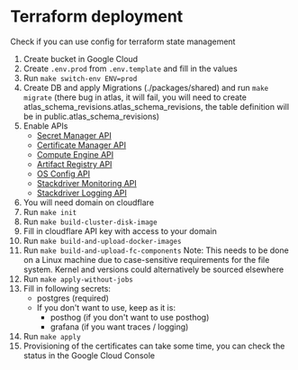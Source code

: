# Terraform deployment

Check if you can use config for terraform state management

1. Create bucket in Google Cloud
2. Create `.env.prod` from `.env.template` and fill in the values
3. Run `make switch-env ENV=prod`
4. Create DB and apply Migrations (./packages/shared) and run `make migrate` (there bug in atlas, it will fail, you will need to create atlas_schema_revisions.atlas_schema_revisions, the table definition will be in public.atlas_schema_revisions)
5. Enable APIs
   - [Secret Manager API](https://console.cloud.google.com/apis/library/secretmanager.googleapis.com)
   - [Certificate Manager API](https://console.cloud.google.com/apis/library/certificatemanager.googleapis.com)
   - [Compute Engine API](https://console.cloud.google.com/apis/library/compute.googleapis.com)
   - [Artifact Registry API](https://console.cloud.google.com/apis/library/artifactregistry.googleapis.com)
   - [OS Config API](https://console.cloud.google.com/apis/library/osconfig.googleapis.com)
   - [Stackdriver Monitoring API](https://console.cloud.google.com/apis/library/monitoring.googleapis.com)
   - [Stackdriver Logging API](https://console.cloud.google.com/apis/library/logging.googleapis.com)
6. You will need domain on cloudflare
7. Run `make init`
8. Run `make build-cluster-disk-image`
9. Fill in cloudflare API key with access to your domain
10. Run `make build-and-upload-docker-images`
11. Run `make build-and-upload-fc-components` Note: This needs to be done on a Linux machine due to case-sensitive requirements for the file system. Kernel and versions could alternatively be sourced elsewhere
12. Run `make apply-without-jobs`
13. Fill in following secrets:
    - postgres (required)
    - If you don't want to use, keep as it is:
      - posthog (if you don't want to use posthog)
      - grafana (if you want traces / logging)
14. Run `make apply`
15. Provisioning of the certificates can take some time, you can check the status in the Google Cloud Console
